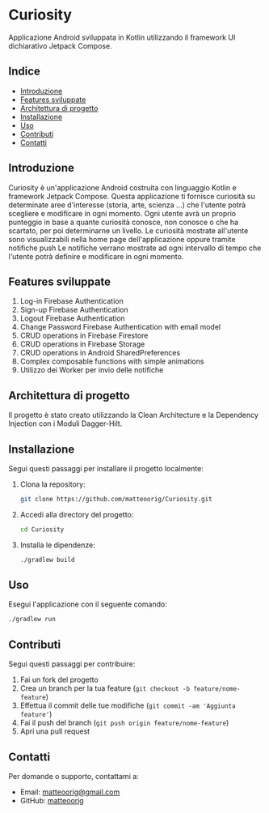 # Curiosity

Applicazione Android sviluppata in Kotlin utilizzando il framework UI dichiarativo Jetpack Compose.

## Indice

- [Introduzione](#introduzione)
- [Features sviluppate](#features)
- [Architettura di progetto](#architettura)
- [Installazione](#installazione)
- [Uso](#uso)
- [Contributi](#contributi)
- [Contatti](#contatti)

## Introduzione

Curiosity è un'applicazione Android costruita con linguaggio Kotlin e framework Jetpack Compose.
Questa applicazione ti fornisce curiosità su determinate aree d'interesse (storia, arte, scienza ...) che l'utente potrà scegliere e modificare in ogni momento.
Ogni utente avrà un proprio punteggio in base a quante curiosità conosce, non conosce o che ha scartato, per poi determinarne un livello.
Le curiosità mostrate all'utente sono visualizzabili nella home page dell'applicazione oppure tramite notifiche push 
Le notifiche verrano mostrate ad ogni intervallo di tempo che l'utente potrà definire e modificare in ogni momento.

## Features sviluppate
1. Log-in Firebase Authentication
2. Sign-up Firebase Authentication
3. Logout Firebase Authentication
4. Change Password Firebase Authentication with email model
5. CRUD operations in Firebase Firestore
6. CRUD operations in Firebase Storage
7. CRUD operations in Android SharedPreferences
8. Complex composable functions with simple animations
9. Utilizzo dei Worker per invio delle notifiche 

## Architettura di progetto
Il progetto è stato creato utilizzando la Clean Architecture e la Dependency Injection con i Moduli Dagger-Hilt.

## Installazione

Segui questi passaggi per installare il progetto localmente:

1. Clona la repository:
    ```bash
    git clone https://github.com/matteoorig/Curiosity.git
    ```

2. Accedi alla directory del progetto:
    ```bash
    cd Curiosity
    ```

3. Installa le dipendenze:
    ```bash
    ./gradlew build
    ```

## Uso

Esegui l'applicazione con il seguente comando:
```bash
./gradlew run
```

## Contributi

Segui questi passaggi per contribuire:

1. Fai un fork del progetto
2. Crea un branch per la tua feature (`git checkout -b feature/nome-feature`)
3. Effettua il commit delle tue modifiche (`git commit -am 'Aggiunta feature'`)
4. Fai il push del branch (`git push origin feature/nome-feature`)
5. Apri una pull request

## Contatti

Per domande o supporto, contattami a:

- Email: matteoorig@gmail.com
- GitHub: [matteoorig](https://github.com/matteoorig)